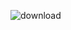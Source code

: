 ![download](https://user-images.githubusercontent.com/113508526/191514488-35271f2a-59c0-4164-8041-cc6dda24d268.jpg)



